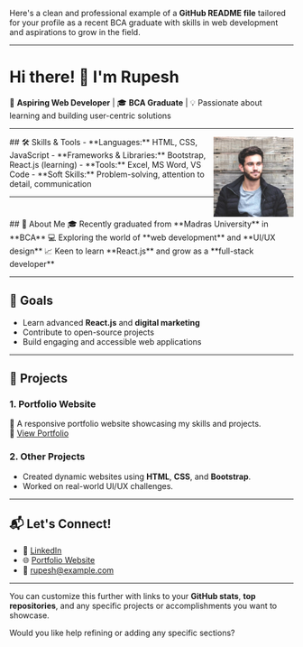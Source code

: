 Here's a clean and professional example of a **GitHub README file** tailored for your profile as a recent BCA graduate with skills in web development and aspirations to grow in the field.

---

# Hi there! 👋 I'm Rupesh  

🌟 **Aspiring Web Developer** | 🎓 **BCA Graduate** | 💡 Passionate about learning and building user-centric solutions  

---
<div style="display:flex">
  <div width="50%">
## 🛠️ Skills & Tools  
- **Languages:** HTML, CSS, JavaScript  
- **Frameworks & Libraries:** Bootstrap, React.js (learning)  
- **Tools:** Excel, MS Word, VS Code  
- **Soft Skills:** Problem-solving, attention to detail, communication  

---
</div>
<div width="50%">
<img src="./my-profile-img.jpg">
  </div>
</div>
## 🌟 About Me  
🎓 Recently graduated from **Madras University** in **BCA**  
💻 Exploring the world of **web development** and **UI/UX design**  
📈 Keen to learn **React.js** and grow as a **full-stack developer**  

---

## 🚀 Goals  
- Learn advanced **React.js** and **digital marketing**  
- Contribute to open-source projects  
- Build engaging and accessible web applications  

---

## 📂 Projects  
### 1. **Portfolio Website**  
🚀 A responsive portfolio website showcasing my skills and projects.  
🔗 [View Portfolio](#)  

### 2. **Other Projects**  
- Created dynamic websites using **HTML**, **CSS**, and **Bootstrap**.  
- Worked on real-world UI/UX challenges.  

---

## 📬 Let's Connect!  
- 💼 [LinkedIn](#)  
- 🌐 [Portfolio Website](#)  
- 📧 rupesh@example.com  

---

You can customize this further with links to your **GitHub stats**, **top repositories**, and any specific projects or accomplishments you want to showcase.

Would you like help refining or adding any specific sections?

